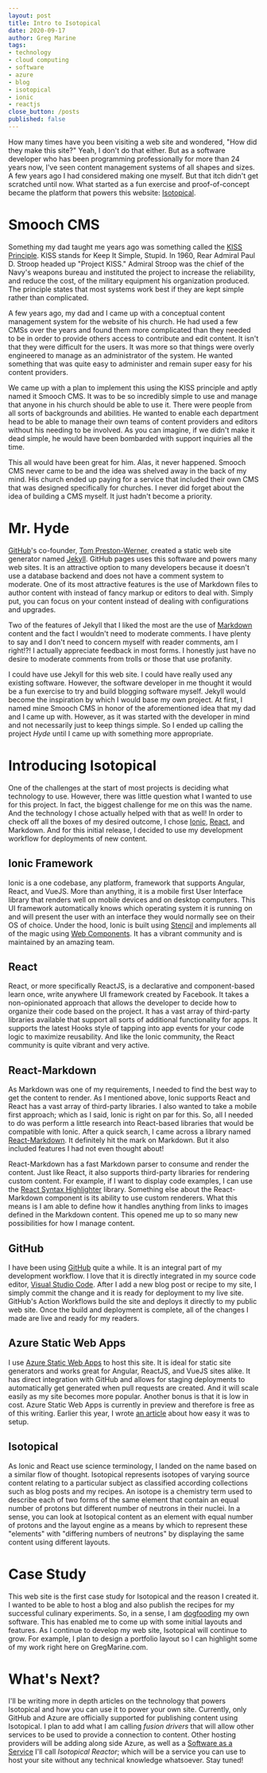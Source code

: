 ```yaml
---
layout: post
title: Intro to Isotopical
date: 2020-09-17
author: Greg Marine
tags: 
- technology
- cloud computing 
- software
- azure
- blog
- isotopical
- ionic
- reactjs
close_button: /posts
published: false
---
```


How many times have you been visiting a web site and wondered, "How did they make this site?" Yeah, I don't do that either. But as a software developer who has been programming professionally for more than 24 years now, I've seen content management systems of all shapes and sizes. A few years ago I had considered making one myself. But that itch didn't get scratched until now. What started as a fun exercise and proof-of-concept became the platform that powers this website: [Isotopical](https://www.isotopical.website).

<!--more-->

# Smooch CMS

Something my dad taught me years ago was something called the [KISS Principle](https://en.wikipedia.org/wiki/KISS_principle). KISS stands for Keep It Simple, Stupid. In 1960, Rear Admiral Paul D. Stroop headed up "Project KISS." Admiral Stroop was the chief of the Navy's weapons bureau and instituted the project to increase the reliability, and reduce the cost, of the military equipment his organization produced. The principle states that most systems work best if they are kept simple rather than complicated.

A few years ago, my dad and I came up with a conceptual content management system for the website of his church. He had used a few CMSs over the years and found them more complicated than they needed to be in order to provide others access to contribute and edit content. It isn't that they were difficult for the users. It was more so that things were overly engineered to manage as an administrator of the system. He wanted something that was quite easy to administer and remain super easy for his content providers.

We came up with a plan to implement this using the KISS principle and aptly named it Smooch CMS. It was to be so incredibly simple to use and manage that anyone in his church should be able to use it. There were people from all sorts of backgrounds and abilities. He wanted to enable each department head to be able to manage their own teams of content providers and editors without his needing to be involved. As you can imagine, if we didn't make it dead simple, he would have been bombarded with support inquiries all the time.

This all would have been great for him. Alas, it never happened. Smooch CMS never came to be and the idea was shelved away in the back of my mind. His church ended up paying for a service that included their own CMS that was designed specifically for churches. I never did forget about the idea of building a CMS myself. It just hadn't become a priority.

# Mr. Hyde

[GitHub](https://github.com)'s co-founder, [Tom Preston-Werner](https://tom.preston-werner.com), created a static web site generator named [Jekyll](https://jekyllrb.com). GitHub pages uses this software and powers many web sites. It is an attractive option to many developers because it doesn't use a database backend and does not have a comment system to moderate. One of its most attractive features is the use of Markdown files to author content with instead of fancy markup or editors to deal with. Simply put, you can focus on your content instead of dealing with configurations and upgrades.

Two of the features of Jekyll that I liked the most are the use of [Markdown](https://en.wikipedia.org/wiki/Markdown) content and the fact I wouldn't need to moderate comments. I have plenty to say and I don't need to concern myself with reader comments, am I right!?! I actually appreciate feedback in most forms. I honestly just have no desire to moderate comments from trolls or those that use profanity.

I could have use Jekyll for this web site. I could have really used any existing software. However, the software developer in me thought it would be a fun exercise to try and build blogging software myself. Jekyll would become the inspiration by which I would base my own project. At first, I named mine Smooch CMS in honor of the aforementioned idea that my dad and I came up with. However, as it was started with the developer in mind and not necessarily just to keep things simple. So I ended up calling the project *Hyde* until I came up with something more appropriate.

# Introducing Isotopical

One of the challenges at the start of most projects is deciding what technology to use. However, there was little question what I wanted to use for this project. In fact, the biggest challenge for me on this was the name. And the technology I chose actually helped with that as well! In order to check off all the boxes of my desired outcome, I chose [Ionic](https://ionicframework.com), [React](https://reactjs.org), and Markdown. And for this initial release, I decided to use my development workflow for deployments of new content.

## Ionic Framework

Ionic is a one codebase, any platform, framework that supports Angular, React, and VueJS. More than anything, it is a mobile first User Interface library that renders well on mobile devices and on desktop computers. This UI framework automatically knows which operating system it is running on and will present the user with an interface they would normally see on their OS of choice. Under the hood, Ionic is built using [Stencil](https://stenciljs.com) and implements all of the magic using [Web Components](https://developer.mozilla.org/en-US/docs/Web/Web_Components). It has a vibrant community and is maintained by an amazing team.

## React

React, or more specifically ReactJS, is a declarative and component-based learn once, write anywhere UI framework created by Facebook. It takes a non-opinionated approach that allows the developer to decide how to organize their code based on the project. It has a vast array of third-party libraries available that support all sorts of additional functionality for apps. It supports the latest Hooks style of tapping into app events for your code logic to maximize reusability. And like the Ionic community, the React community is quite vibrant and very active.

## React-Markdown

As Markdown was one of my requirements, I needed to find the best way to get the content to render. As I mentioned above, Ionic supports React and React has a vast array of third-party libraries. I also wanted to take a mobile first approach; which as I said, Ionic is right on par for this. So, all I needed to do was perform a little research into React-based libraries that would be compatible with Ionic. After a quick search, I came across a library named [React-Markdown](https://github.com/rexxars/react-markdown). It definitely hit the mark on Markdown. But it also included features I had not even thought about!

React-Markdown has a fast Markdown parser to consume and render the content. Just like React, it also supports third-party libraries for rendering custom content. For example, if I want to display code examples, I can use the [React Syntax Highlighter](https://github.com/react-syntax-highlighter/react-syntax-highlighter) library. Something else about the React-Markdown component is its ability to use custom renderers. What this means is I am able to define how it handles anything from links to images defined in the Markdown content. This opened me up to so many new possibilities for how I manage content.

## GitHub

I have been using [GitHub](https://github.com/gregmarine) quite a while. It is an integral part of my development workflow. I love that it is directly integrated in my source code editor, [Visual Studio Code](https://code.visualstudio.com/?wt.mc_id=DX_841432). After I add a new blog post or recipe to my site, I simply commit the change and it is ready for deployment to my live site. GitHub's Action Workflows build the site and deploys it directly to my public web site. Once the build and deployment is complete, all of the changes I made are live and ready for my readers.

## Azure Static Web Apps

I use [Azure Static Web Apps](https://azure.microsoft.com/en-us/services/app-service/static/) to host this site. It is ideal for static site generators and works great for Angular, ReactJS, and VueJS sites alike. It has direct integration with GitHub and allows for staging deployments to automatically get generated when pull requests are created. And it will scale easily as my site becomes more popular. Another bonus is that it is low in cost. Azure Static Web Apps is currently in preview and therefore is free as of this writing. Earlier this year, I wrote [an article](/posts/azure-static-web-apps) about how easy it was to setup.

## Isotopical

As Ionic and React use science terminology, I landed on the name based on a similar flow of thought. Isotopical represents isotopes of varying source content relating to a particular subject as classified according collections such as blog posts and my recipes. An isotope is a chemistry term used to describe each of two forms of the same element that contain an equal number of protons but different number of neutrons in their nuclei. In a sense, you can look at Isotopical content as an element with equal number of protons and the layout engine as a means by which to represent these "elements" with "differing numbers of neutrons" by displaying the same content using different layouts.

# Case Study

This web site is the first case study for Isotopical and the reason I created it. I wanted to be able to host a blog and also publish the recipes for my successful culinary experiments. So, in a sense, I am [dogfooding](https://en.wikipedia.org/wiki/Eating_your_own_dog_food) my own software. This has enabled me to come up with some initial layouts and features. As I continue to develop my web site, Isotopical will continue to grow. For example, I plan to design a portfolio layout so I can highlight some of my work right here on GregMarine.com.

# What's Next?

I'll be writing more in depth articles on the technology that powers Isotopical and how you can use it to power your own site. Currently, only GitHub and Azure are officially supported for publishing content using Isotopical. I plan to add what I am calling *fusion drivers* that will allow other services to be used to provide a connection to content. Other hosting providers will be adding along side Azure, as well as a [Software as a Service](https://en.wikipedia.org/wiki/Software_as_a_service) I'll call *Isotopical Reactor*; which will be a service you can use to host your site without any technical knowledge whatsoever. Stay tuned!